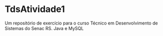 # TdsAtividade1
Um repositório de exercício para o curso Técnico em Desenvolvimento de Sistemas do Senac RS.
Java e MySQL
